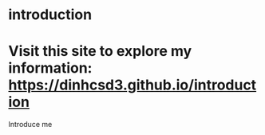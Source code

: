 # introduction
# Visit this site to explore my information: https://dinhcsd3.github.io/introduction 
Introduce me
